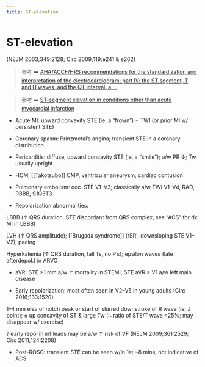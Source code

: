 ```yaml
---
title: ST-elevation
---
```


# ST-elevation

(NEJM 2003;349:2128; Circ 2009;119:e241 & e262)

> 參考 ➡️ [AHA/ACCF/HRS recommendations for the standardization and interpretation of the electrocardiogram: part IV: the ST segment, T and U waves, and the QT interval: a …](https://www.ahajournals.org/doi/abs/10.1161/circulationaha.108.191096)

> 參考 ➡️ [ST-segment elevation in conditions other than acute myocardial infarction](https://www.nejm.org/doi/full/10.1056/nejmra022580)

- Acute MI: upward convexity STE (ie, a “frown”) ± TWI (or prior MI w/ persistent STE)

- Coronary spasm: Prinzmetal’s angina; transient STE in a coronary distribution

- Pericarditis: diffuse, upward concavity STE (ie, a “smile”); a/w PR ↓; Tw usually upright

- HCM, [[Takotsubo]] CMP, ventricular aneurysm, cardiac contusion

- Pulmonary embolism: occ. STE V1–V3; classically a/w TWI V1–V4, RAD, RBBB, S1Q3T3

- Repolarization abnormalities:

LBBB (↑ QRS duration, STE discordant from QRS complex; see “ACS” for dx MI in LBBB)

LVH (↑ QRS amplitude); [[Brugada syndrome]] (rSR′, downsloping STE V1–V2); pacing

Hyperkalemia (↑ QRS duration, tall Ts, no P’s); epsilon waves (late afterdepol.) in ARVC

- aVR: STE >1 mm a/w ↑ mortality in STEMI; STE aVR > V1 a/w left main disease

- Early repolarization: most often seen in V2–V5 in young adults (Circ 2016;133:1520)

1–4 mm elev of notch peak or start of slurred downstroke of R wave (ie, J point); ± up concavity of ST & large Tw (∴ ratio of STE/T wave <25%; may disappear w/ exercise)

? early repol in inf leads may be a/w ↑ risk of VF (NEJM 2009;361:2529; Circ 2011;124:2208)

- Post-ROSC: transient STE can be seen w/in 1st ~8 mins; not indicative of ACS
